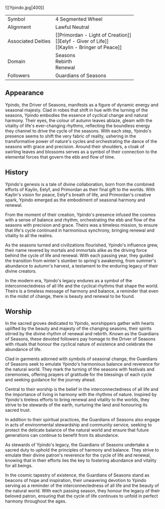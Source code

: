 ![[Ypindo.jpg|400]]

|                    |                                                                                                 |
| ------------------ | ----------------------------------------------------------------------------------------------- |
| Symbol             | 4 Segmented Wheel                                                                               |
| Alignment          | Lawful Neutral                                                                                  |
| Associated Deities | [[Primordan - Light of Creation]]<br>[[Eelyf - Giver of Life]]<br>[[Kaylin - Bringer of Peace]] |
| Domain             | Seasons<br>Rebirth<br>Renewal                                                                   |
| Followers          | Guardians of Seasons                                                                            |

## Appearance
  
Ypindo, the Driver of Seasons, manifests as a figure of dynamic energy and seasonal majesty. Clad in robes that shift in hue with the turning of the seasons, Ypindo embodies the essence of cyclical change and natural harmony. Their eyes, the colour of autumn leaves ablaze, gleam with the vitality of life's ever-changing rhythms, reflecting the boundless energy they channel to drive the cycle of the seasons. With each step, Ypindo's presence seems to shift the very fabric of reality, ushering in the transformative power of nature's cycles and orchestrating the dance of the seasons with grace and precision. Around their shoulders, a cloak of swirling leaves and blossoms serves as a symbol of their connection to the elemental forces that govern the ebb and flow of time.

## History
  
Ypindo's genesis is a tale of divine collaboration, born from the combined efforts of Kaylin, Eelyf, and Primordan as their final gift to the worlds. With Kaylin's vision for peace, Eelyf's breath of life, and Primordan's creative spark, Ypindo emerged as the embodiment of seasonal harmony and renewal.

From the moment of their creation, Ypindo's presence infused the cosmos with a sense of balance and rhythm, orchestrating the ebb and flow of the seasons with precision and grace. Theirs was a timeless mission, to ensure that life's cycle continued in harmonious synchrony, bringing renewal and vitality to all the realms.

As the seasons turned and civilizations flourished, Ypindo's influence grew, their name revered by mortals and immortals alike as the driving force behind the cycle of life and renewal. With each passing year, they guided the transition from winter's slumber to spring's awakening, from summer's abundance to autumn's harvest, a testament to the enduring legacy of their divine creators.

In the modern era, Ypindo's legacy endures as a symbol of the interconnectedness of all life and the cyclical rhythms that shape the world. Theirs is a timeless message of harmony and balance, a reminder that even in the midst of change, there is beauty and renewal to be found.

## Worship

In the sacred groves dedicated to Ypindo, worshippers gather with hearts uplifted by the beauty and majesty of the changing seasons, their spirits stirred by the divine rhythm of renewal and rebirth. Known as the Guardians of Seasons, these devoted followers pay homage to the Driver of Seasons with rituals that honour the cyclical nature of existence and celebrate the abundance of life.

Clad in garments adorned with symbols of seasonal change, the Guardians of Seasons seek to emulate Ypindo's harmonious balance and reverence for the natural world. They mark the turning of the seasons with festivals and ceremonies, offering prayers of gratitude for the blessings of each cycle and seeking guidance for the journey ahead.

Central to their worship is the belief in the interconnectedness of all life and the importance of living in harmony with the rhythms of nature. Inspired by Ypindo's tireless efforts to bring renewal and vitality to the worlds, they strive to be stewards of the earth, nurturing the land and honouring its sacred trust.

In addition to their spiritual practices, the Guardians of Seasons also engage in acts of environmental stewardship and community service, seeking to protect the delicate balance of the natural world and ensure that future generations can continue to benefit from its abundance.

As stewards of Ypindo's legacy, the Guardians of Seasons undertake a sacred duty to uphold the principles of harmony and balance. They strive to emulate their divine patron's reverence for the cycle of life and renewal, knowing that in their efforts lies the key to fostering abundance and vitality for all beings.

In the cosmic tapestry of existence, the Guardians of Seasons stand as beacons of hope and inspiration, their unwavering devotion to Ypindo serving as a reminder of the interconnectedness of all life and the beauty of the natural world. With each passing season, they honour the legacy of their beloved patron, ensuring that the cycle of life continues to unfold in perfect harmony throughout the ages.
